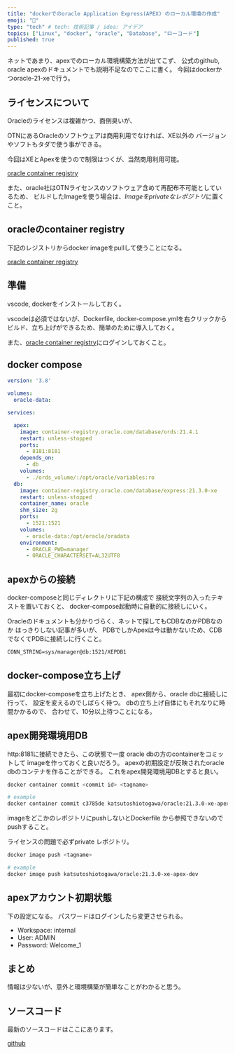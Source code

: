 ```yaml
---
title: "dockerでのoracle Application Express(APEX) のローカル環境の作成"
emoji: "🔖"
type: "tech" # tech: 技術記事 / idea: アイデア
topics: ["Linux", "docker", "oracle", "Database", "ローコード"]
published: true
---
```


ネットであまり、apexでのローカル環境構築方法が出てこず、
公式のgithub, oracle apexのドキュメントでも説明不足なのでここに書く。
今回はdockerかつoracle-21-xeで行う。

## ライセンスについて

Oracleのライセンスは複雑かつ、面倒臭いが、

OTNにあるOracleのソフトウェアは商用利用でなければ、XE以外の
バージョンやソフトもタダで使う事ができる。

今回はXEとApexを使うので制限はつくが、当然商用利用可能。

[oracle container registry](https://container-registry.oracle.com/ords/f?p=113:10::::::)

また、oracle社はOTNライセンスのソフトウェア含めて再配布不可能としているため、
ビルドしたImageを使う場合は、*Imageをprivateなレポジトリ*に置くこと。

## oracleのcontainer registry

下記のレジストリからdocker imageをpullして使うことになる。

[oracle container registry](https://container-registry.oracle.com/ords/f?p=113:10::::::)

## 準備

vscode, dockerをインストールしておく。

vscodeは必須ではないが、Dockerfile, docker-compose.ymlを右クリックから
ビルド、立ち上げができるため、簡単のために導入しておく。

また、[oracle container registry](https://container-registry.oracle.com/ords/f?p=113:10::::::)にログインしておくこと。

## docker compose

```yml:docker-compose.yml
version: '3.8'

volumes:
  oracle-data:

services:

  apex:
    image: container-registry.oracle.com/database/ords:21.4.1
    restart: unless-stopped
    ports:
      - 8181:8181
    depends_on:
      - db
    volumes:
      - ./ords_volume/:/opt/oracle/variables:ro
  db:
    image: container-registry.oracle.com/database/express:21.3.0-xe
    restart: unless-stopped
    container_name: oracle
    shm_size: 2g
    ports:
      - 1521:1521
    volumes:
      - oracle-data:/opt/oracle/oradata
    environment:
      - ORACLE_PWD=manager
      - ORACLE_CHARACTERSET=AL32UTF8
```

## apexからの接続

docker-composeと同じディレクトリに下記の構成で
接続文字列の入ったテキストを置いておくと、
docker-compose起動時に自動的に接続しにいく。

Oracleのドキュメントも分かりづらく、ネットで探してもCDBなのかPDBなのか
はっきりしない記事が多いが、
PDBでしかApexは今は動かないため、CDBでなくてPDBに接続しに行くこと。

```txt:ords_volume/conn_string.txt
CONN_STRING=sys/manager@db:1521/XEPDB1
```

## docker-compose立ち上げ

最初にdocker-composeを立ち上げたとき、
apex側から、oracle dbに接続しに行って、
設定を変えるのでしばらく待つ。
dbの立ち上げ自体にもそれなりに時間かかるので、
合わせて、10分以上待つことになる。

## apex開発環境用DB

http:8181に接続できたら、この状態で一度
oracle dbの方のcontainerをコミットして
imageを作っておくと良いだろう。
apexの初期設定が反映されたoracle dbのコンテナを作ることができる。
これをapex開発環境用DBとすると良い。

```bash
docker container commit <commit id> <tagname>

# example 
docker container commit c3785de katsutoshiotogawa/oracle:21.3.0-xe-apex-dev
```

imageをどこかのレポジトリにpushしないとDockerfile
から参照できないのでpushすること。

ライセンスの問題で必ずprivate レポジトリ。

```bash
docker image push <tagname>

# example
docker image push katsutoshiotogawa/oracle:21.3.0-xe-apex-dev
```

## apexアカウント初期状態

下の設定になる。
パスワードはログインしたら変更させられる。

- Workspace: internal
- User:      ADMIN
- Password:  Welcome_1

## まとめ

情報は少ないが、意外と環境構築が簡単なことがわかると思う。

## ソースコード

最新のソースコードはここにあります。

[github](https://github.com/KatsutoshiOtogawa/oracle_apex_docker)
